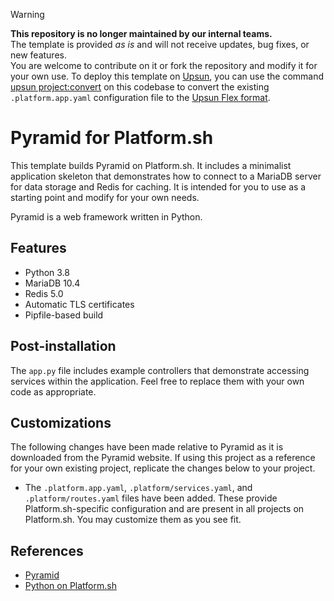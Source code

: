 > [!WARNING]
> **This repository is no longer maintained by our internal teams.**  
> The template is provided *as is* and will not receive updates, bug fixes, or new features.  
> You are welcome to contribute on it or fork the repository and modify it for your own use.
> To deploy this template on [Upsun](https://www.upsun.com), you can use the command [upsun project:convert](https://docs.upsun.com/administration/cli/reference.html#projectconvert)
> on this codebase to convert the existing `.platform.app.yaml` configuration file to the [Upsun Flex format](https://docs.upsun.com/create-apps/app-reference/single-runtime-image.html).

# Pyramid for Platform.sh

This template builds Pyramid on Platform.sh.  It includes a minimalist application skeleton that demonstrates how to connect to a MariaDB server for data storage and Redis for caching.  It is intended for you to use as a starting point and modify for your own needs.

Pyramid is a web framework written in Python.

## Features

* Python 3.8
* MariaDB 10.4
* Redis 5.0
* Automatic TLS certificates
* Pipfile-based build

## Post-installation

The `app.py` file includes example controllers that demonstrate accessing services within the application.  Feel free to replace them with your own code as appropriate.

## Customizations

The following changes have been made relative to Pyramid as it is downloaded from the Pyramid website.  If using this project as a reference for your own existing project, replicate the changes below to your project.

* The `.platform.app.yaml`, `.platform/services.yaml`, and `.platform/routes.yaml` files have been added.  These provide Platform.sh-specific configuration and are present in all projects on Platform.sh.  You may customize them as you see fit.

## References

* [Pyramid](https://trypyramid.com/)
* [Python on Platform.sh](https://docs.platform.sh/languages/python.html)

